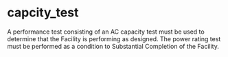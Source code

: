 # capcity_test
A  performance test consisting of an AC capacity test must be used to determine  that the Facility is performing as designed. The power rating test must be performed as a  condition to Substantial Completion of the Facility.
